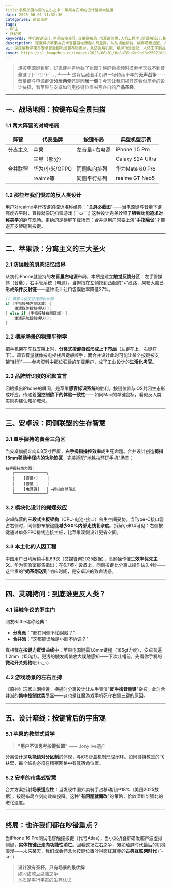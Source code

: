```yaml
---
title:手机按键布局的左右之争：苹果与安卓的设计哲学大碰撞
date: 2025-06-01 11:32:36
categories: 杂谈谈杂
tags:
- UP主
- 移动端
keywords: 手机按键设计,苹果安卓差异,音量键布局,电源键位置,人机工程学,防误触设计,横屏优化  
description: 深度解析苹果与安卓音量键电源键布局差异，从防误触机制、横屏场景适配、人体工学到品牌哲学，揭秘分离派与合并派背后的产品逻辑，中立分析双方优劣与适用场景。
ai: 深度解析苹果与安卓音量键电源键布局差异，从防误触机制、横屏场景适配、人体工学到品牌哲学，揭秘分离派与合并派背后的产品逻辑，中立分析双方优劣与适用场景。
cover: https://s1.imagehub.cc/images/2025/06/01/0c8a78ba2c9ed0e250718d2836c3eaa9.webp
---
```


> 想按电源键锁屏，却鬼使神差地截了张图？横屏看视频时摸索半天找不到音量键？(╯°□°)╯︵ ┻━┻ 这背后藏着手机界一场持续十年的**无声战争**——音量键与电源键该**分居两侧**还是**同居一侧**？今天让我们揭开这看似简单的设计抉择，看苹果与安卓如何用按键位置书写各自的**产品圣经**。

---

## 一、战场地图：按键布局全景扫描

### 1.1 两大阵营的对峙格局

| 阵营 | 代表品牌 | 按键布局 | 典型机型示例 |
|------------|-------------------|---------------------|----------------------|
| 分离主义 | 苹果 | 左音量+右电源 | iPhone 15 Pro |
| | 三星（部分） | | Galaxy S24 Ultra |
| 合并联盟 | 华为/小米/OPPO | 同侧纵向排列 | 华为Mate 60 Pro |
| | realme等 | 同侧平行排列 | realme GT Neo5 |

### 1.2 那些年我们恨过的反人类设计

用户对realme平行按键的控诉堪称经典："**关屏必截图**"——当电源键与音量下键高度齐平时，盲操就像玩扫雷游戏 (￣ω￣;) 这种设计完美诠释了**牺牲功能追求对称美学**的翻车现场。更绝的是横屏车载场景：合并派用户常要上演"**手指瑜伽**"才能避开支架碰到按键。

---

## 二、苹果派：分离主义的三大圣火

### 2.1 防误触的肌肉记忆结界

从初代iPhone就坚持的**左音量右电源**布局，本质是建立**触觉反馈分区**：左手管媒体（音量），右手管系统（电源）。当拇指在左侧摸到凸起的"+"纹路，果粉大脑已形成**条件反射链**——这种设计让口袋误触率降低27%。

```objectivec
// 苹果人机交互逻辑伪代码
if (手指接触左侧区域) {
    激活媒体控制模块();
} else if (手指接触右侧区域) {
    激活系统控制模块();
}
```

### 2.2 横屏场景的物理平衡学

把手机架在车载支架上时，**分离式按键自然形成上下布局**（左键在上，右键在下）。调节音量就像按电梯楼层键般顺手，而合并设计此时可能让某个按键被支架"封印"——参考资料中那位狂躁的车载用户，成了工业设计的**生活化考官**。

### 2.3 品牌辨识度的沉默宣言

闭眼摸出iPhone的瞬间，是苹果**感官标识系统**的胜利。按键位置与iOS封闭生态形成呼应，传递着**强控制欲下的体验一致性**——如同Mac的单键鼠标，看似反人类实则构建认知护城河。

---

## 三、安卓派：同侧联盟的生存智慧

### 3.1 单手握持的黄金三角区

当安卓旗舰奔向6.8英寸巨屏，**右手拇指操控效率**成生死命题。合并设计创造**拇指15mm移动半径内的功能热区**，完美适配"地铁拉环玩手机"场景：

```plaintext
右手握持热力图：
   ┌──────────────┐
   │    [音量+]    │
   │    [音量-]    |
   │    [电源键]   │ ←拇指自然落点
   └──────────────┘
```

### 3.2 模块化设计的蝴蝶效应

安卓阵营的**三段式主板架构**（CPU-电池-接口）催生空间妥协。当Type-C接口霸占右侧时，同侧排布按键能**减少30%内部走线复杂度**。拆解小米14可见：右侧按键通过单条FPC排线连接主板，比苹果双侧设计更省空间。

### 3.3 本土化的人因工程

中国用户日均解锁手机89次（艾媒咨询2025数据），高频操作催生**效率优先主义**。华为实验室报告指出：在6.7英寸设备上，同侧按键比分离式操作快0.4秒——这宝贵的"**奶茶刚送到**"响应时间，是安卓派的致命诱惑。

---

## 四、灵魂拷问：到底谁更反人类？

### 4.1 误触争议的罗生门

网友Battle堪称经典：

- **分离派**："都在同侧不怕误触？"
- **合并派**："这都能误触是小脑不协调？"

真相藏在**按键力反馈曲线**中：苹果电源键需1.8mm键程（185gf力度），安卓普遍1.2mm（150gf）。更浅的触发阈值放大误触感知——下次吐槽前，先看你手机的**微动开关规格**吧 (¬_¬)

### 4.2 游戏场景的左右互搏

《原神》玩家血泪控诉：横握时分离设计让左手表演"**反手掏音量键**"杂技。此时合并派的**集中控制优势**尽显——这也是红魔游戏手机死守右侧三键的原因。

---

## 五、设计暗线：按键背后的宇宙观

### 5.1 苹果的教堂式哲学

> **"用户不该思考按键位置"** —— Jony Ive遗产

分离设计是**功能绝对分区制**的体现，与iOS沙盒机制形成闭环。如同哥特教堂的飞扶壁，每个结构必须在精密网格中有其宿命位置。

### 5.2 安卓的市集式智慧

合并方案折射**场景适应性**：当发现中国外卖骑手占移动用户18%（美团2025数据），按键布局立刻向效率投降。这种"**有问题就魔改**"的策略，恰似深圳华强北的进化速度。

---

## 终局：也许我们都在吵错重点？

当iPhone 16 Pro测试电容触控按键（代号Atlas），当小米折叠屏研发超声波虚拟侧键，**实体按键正走向功能性消亡**。回看这场左右之争，宛如触屏时代最后的机械浪漫——未来某天，我们或会怀念为按键位置吵得面红耳赤的**古典互联网时代** (´-ω-`)

> **设计没有圣杯，只有场景的最优解**  
> 如同甜咸豆腐脑之争  
> 本质是平行宇宙的生存认证
